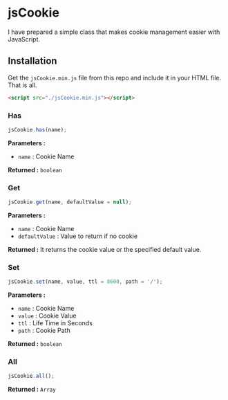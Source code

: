 # jsCookie

I have prepared a simple class that makes cookie management easier with JavaScript.

## Installation

Get the `jsCookie.min.js` file from this repo and include it in your HTML file. That is all.

```html
<script src="./jsCookie.min.js"></script>
```

### Has 

```js
jsCookie.has(name);
```

__Parameters :__
- `name` : Cookie Name

__Returned :__ `boolean`


### Get 

```js
jsCookie.get(name, defaultValue = null);
```

__Parameters :__
- `name` : Cookie Name
- `defaultValue` : Value to return if no cookie

__Returned :__ It returns the cookie value or the specified default value.

### Set

```js
jsCookie.set(name, value, ttl = 8600, path = '/');
```

__Parameters :__
- `name` : Cookie Name
- `value` : Cookie Value
- `ttl` : Life Time in Seconds
- `path` : Cookie Path

__Returned :__ `boolean`


### All

```js
jsCookie.all();
```

__Returned :__ `Array`
